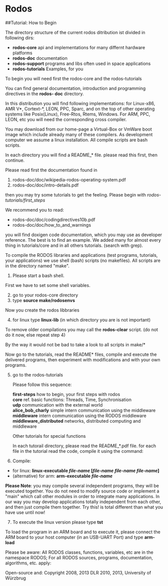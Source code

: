 Rodos
==========

##Tutorial: How to Begin


The directory structure of the current rodos ditribution ist divided in following dirs:
* **rodos-core**   api and implementations for many differnt hardware platforms
* **rodos-doc**   documentation
* **rodos-support**   programs and libs often used in space applications
* **rodos-tutorials**   Examples, for you

To begin you will need first the rodos-core and the rodos-tutorials


You can find general documentation, introduction and programming directives in the **rodos-
doc** directory.

In this distribution you will find following implementations: 
for Linux-x86, AMR V*, Cortext-*, LEON, PPC, Sparc, and on the top of other operating systems like Posix(Linux), Free-Rtos, Rtems, Windows. For ARM, PPC, LEON, etc you will need the corresponding cross compiler.

You may download from our home-page a Virtual-Box or VmWare boot image which include
already many of these compilers. As development computer we assume a linux installation.
All compile scripts are bash scripts.

In each directory you will find a README_* file. please read this first, then continue.

Please read first the documentation found in

1. rodos-doc/doc/wikipedia-rodos-operating-system.pdf
2. rodos-doc/doc/intro-details.pdf

then you may try some tutorials to get the feeling. 
Please begin with *rodos-tutorials/first_steps*

We recommend you to read:

* rodos-doc/doc/codingdirectives10b.pdf
* rodos-doc/doc/how_to_and_warnings

you will find doxigen code documentation, which you may use as developer reference. The
best is to find an example. We added many for almost every thing in tutorials/core and in all
others tutorials. (search with grep).

To compile the RODOS libraries and applications (test programs, tutorials, your applications)
we use shell (bash) scripts (no makefiles). All scripts are in the directory named "make".

1. Please start a bash shell.

 First we have to set some shell variables.

2. go to your rodos-core directory
3. type **source make/rodosenvs**

 Now you create the rodos libbraries

4. for linux type **linux-lib** (in which directory you are is not important)

 To remove older compilations you may call the **rodos-clear** script. 
 (do not do it now, else repeat step 4)

 By the way it would not be bad to take a look to all scripts in make/*

 Now go to the tutorials, read the README* files, compile and execute the delivered
 programs, then experiment with modifications and with your own programs.

5. go to the rodos-tutorials

   Please follow this sequence:

    **first-steps** how to begin, your first steps with rodos<br />
    **core** ref. basic functions: Threads, Time, Synchronisation<br />
    **udp** communication with the external world<br />
    **alice_bob_charly** simple intern communication using the middleware<br />
    **middleware** intern communication using the RODOS middleware<br />
    **middleware_distributed** networks, distributed computing and middleware<br />

    Other tutorials for special functions

    In each tutorail directory, please read the README_*.pdf file.
    for each file in the tutorial read the code, compile it using the command:

6. Compile:
  * for linux: **linux-executable *file-name* [*file-name* *file-name* *file-name*]**
   * (alternative) for arm: **arm-executable *file-name***

  **Please Note**: you may compile several independent programs, they will be executed
  together. You do not need to modify source code or implement a "main" which call other
  modules in order to integrate many applications. In our way you may develop applications
  totally independent from each other, and then just compile them together. Try this! is total
  different than what you have use until now!

7. To execute the linux version please type
   **tst**

  To load the program in an ARM board and to execute it, please connect the ARM board to
  your host computer (in an USB-UART Port) and type
  **arm-load**

Please be aware: All RODOS classes, functions, variables, etc are in the namespace RODOS;
For all RODOS sources, programs, documentation, algorithms, etc. apply:

Open-source and:
Copyright
2008, 2013 DLR
2010, 2013, University of Würzbrug
